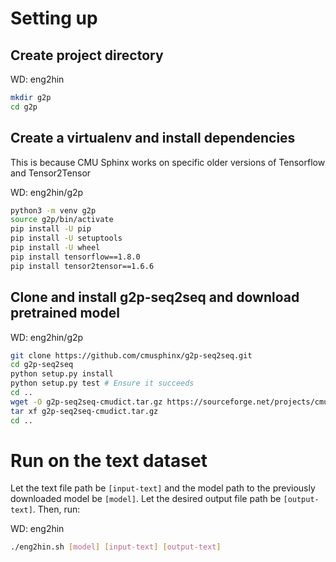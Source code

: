 # Setting up

## Create project directory

WD: eng2hin

```bash
mkdir g2p
cd g2p
```

## Create a virtualenv and install dependencies

This is because CMU Sphinx works on specific older versions of Tensorflow and Tensor2Tensor

WD: eng2hin/g2p

```bash
python3 -m venv g2p
source g2p/bin/activate
pip install -U pip
pip install -U setuptools
pip install -U wheel
pip install tensorflow==1.8.0
pip install tensor2tensor==1.6.6
```

## Clone and install g2p-seq2seq and download pretrained model

WD: eng2hin/g2p

```bash
git clone https://github.com/cmusphinx/g2p-seq2seq.git
cd g2p-seq2seq
python setup.py install
python setup.py test # Ensure it succeeds
cd ..
wget -O g2p-seq2seq-cmudict.tar.gz https://sourceforge.net/projects/cmusphinx/files/G2P%20Models/g2p-seq2seq-model-6.2-cmudict-nostress.tar.gz/download
tar xf g2p-seq2seq-cmudict.tar.gz
cd ..
```

# Run on the text dataset

Let the text file path be `[input-text]` and the model path to the previously downloaded model be
`[model]`. Let the desired output file path be `[output-text]`. Then, run:

WD: eng2hin

```bash
./eng2hin.sh [model] [input-text] [output-text]
```